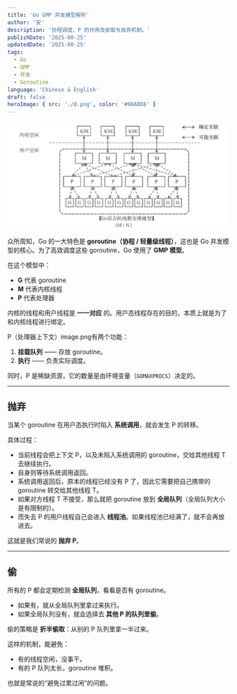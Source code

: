 ```yaml
---
title: 'Go GMP 并发模型解析'
author: '安'
description: '协程调度、P 的作用及偷取与抛弃机制。'
publishDate: '2025-08-25'
updatedDate: '2025-08-25'
tags:
  - Go
  - GMP
  - 并发
  - Goroutine
language: 'Chinese & English'
draft: false
heroImage: { src: './0.png', color: '#00ADD8' }
---
```


![image.png](image.png)

众所周知，Go 的一大特色是 **goroutine（协程 / 轻量级线程）**，这也是 Go 并发模型的核心。为了高效调度这些 goroutine，Go 使用了 **GMP 模型**。

在这个模型中：
- **G** 代表 goroutine
- **M** 代表内核线程
- **P** 代表处理器

内核的线程和用户线程是 **一一对应** 的。用户态线程存在的目的，本质上就是为了和内核线程进行绑定。

P（处理器上下文）image.png有两个功能：

1. **挂载队列** —— 存放 goroutine。
2. **执行** —— 负责实际调度。

同时，P 是稀缺资源，它的数量是由环境变量（`GOMAXPROCS`）决定的。

---

## 抛弃

当某个 goroutine 在用户态执行时陷入 **系统调用**，就会发生 P 的转移。

具体过程：

- 当前线程会把上下文 P，以及未陷入系统调用的 goroutine，交给其他线程 T 去继续执行。
- 自身则等待系统调用返回。
- 系统调用返回后，原本的线程已经没有 P 了，因此它需要把自己携带的 goroutine 转交给其他线程 T。
- 如果对方线程 T 不接受，那么就把 goroutine 放到 **全局队列**（全局队列大小是有限制的）。
- 而失去 P 的用户线程自己会进入 **线程池**。如果线程池已经满了，就不会再放进去。

这就是我们常说的 **抛弃 P**。

---

## 偷

所有的 P 都会定期检测 **全局队列**，看看是否有 goroutine。

- 如果有，就从全局队列里拿过来执行。
- 如果全局队列没有，就会选择去 **其他 P 的队列里偷**。

偷的策略是 **折半偷取**：从别的 P 队列里拿一半过来。

这样的机制，能避免：

- 有的线程空闲，没事干。
- 有的 P 队列太长，goroutine 堆积。

也就是常说的“避免过累过闲”的问题。